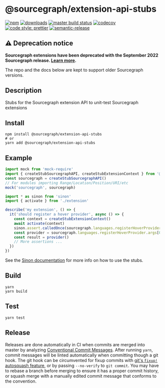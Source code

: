 # @sourcegraph/extension-api-stubs

[![npm](https://img.shields.io/npm/v/@sourcegraph/extension-api-stubs.svg)](https://www.npmjs.com/package/@sourcegraph/extension-api-stubs)
[![downloads](https://img.shields.io/npm/dt/@sourcegraph/extension-api-stubs.svg)](https://www.npmjs.com/package/@sourcegraph/extension-api-stubs)
[![master build status](https://img.shields.io/github/workflow/status/sourcegraph/extension-api-stubs/build/master?logo=github)](https://github.com/sourcegraph/extension-api-stubs/actions?query=branch%3Amaster)
[![codecov](https://codecov.io/gh/sourcegraph/extension-api-stubs/branch/master/graph/badge.svg?token=AhFNzoboTT)](https://codecov.io/gh/sourcegraph/extension-api-stubs)
[![code style: prettier](https://img.shields.io/badge/code_style-prettier-ff69b4.svg)](https://github.com/prettier/prettier)
[![semantic-release](https://img.shields.io/badge/%20%20%F0%9F%93%A6%F0%9F%9A%80-semantic--release-e10079.svg)](https://github.com/semantic-release/semantic-release)

## ⚠️ Deprecation notice

**Sourcegraph extensions have been deprecated with the September 2022 Sourcegraph
release. [Learn more](https://docs.sourcegraph.com/extensions/deprecation).**

The repo and the docs below are kept to support older Sourcegraph versions.

## Description

Stubs for the Sourcegraph extension API to unit-test Sourcegraph extensions

## Install

```
npm install @sourcegraph/extension-api-stubs
# or
yarn add @sourcegraph/extension-api-stubs
```

## Example

```ts
import mock from 'mock-require'
import { createStubSourcegraphAPI, createStubExtensionContext } from '@sourcegraph/extension-api-stubs'
const sourcegraph = createStubSourcegraphAPI()
// For modules importing Range/Location/Position/URI/etc
mock('sourcegraph', sourcegraph)

import * as sinon from 'sinon'
import { activate } from './extension'

describe('my extension', () => {
  it('should register a hover provider', async () => {
    const context = createStubExtensionContext()
    await activate(context)
    sinon.assert.calledOnce(sourcegraph.languages.registerHoverProvider)
    const provider = sourcegraph.languages.registerHoverProvider.args[0][1]
    const result = provider()
    // More assertions ...
  })
})
```

See the [Sinon documentation](https://sinonjs.org/) for more info on how to use the stubs.

## Build

```
yarn
yarn build
```

## Test

```
yarn test
```

## Release

Releases are done automatically in CI when commits are merged into master by analyzing [Conventional Commit Messages](https://conventionalcommits.org/).
After running `yarn`, commit messages will be linted automatically when committing though a git hook.
The git hook can be circumvented for fixup commits with [git's `fixup!` autosquash feature](https://fle.github.io/git-tip-keep-your-branch-clean-with-fixup-and-autosquash.html), or by passing `--no-verify` to `git commit`.
You may have to rebase a branch before merging to ensure it has a proper commit history, or squash merge with a manually edited commit message that conforms to the convention.
